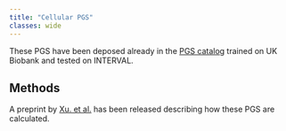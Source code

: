 ```yaml
---
title: "Cellular PGS"
classes: wide
---
```

These PGS have been deposed already in the [PGS catalog](https://www.pgscatalog.org/publication/PGP000051/) trained on UK Biobank and tested on INTERVAL.

## Methods

A preprint by [Xu. et al.](https://www.biorxiv.org/content/10.1101/2020.02.17.952788v1) has been released describing how these PGS are calculated.
